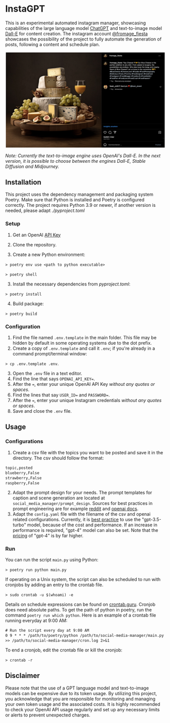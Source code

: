 InstaGPT
=========

This is an experimental automated instagram manager, showcasing capabilities of the large language model [ChatGPT]("https://openai.com/chatgpt") and text-to-image model [Dall-E](https://openai.com/dall-e-2) for content creation. The instagram account [@fromage_fiesta]("https://www.instagram.com/fromage_fiesta/) showcases the possibility of the project to fully automate the generation of posts, following a content and schedule plan.

![alt text](docs/imgs/example.png "image Title")

*Note: Currently the text-to-image engine uses OpenAI's Dall-E. In the next version, it is possible to choose between the engines Dall-E, Stable Diffusion and Midjourney.*

Installation
---------------
This project uses the dependency management and packaging system Poetry. Make sure that Python is installed and Poetry is configured correctly. The project requires Python 3.9 or newer, if another version is needed, please adapt *./pyproject.toml*

### Setup
1. Get an OpenAI [API Key](https://platform.openai.com/account/api-keys)

2. Clone the repository.

3. Create a new Python environment:

`> poetry env use <path to python executable>`

`> poetry shell`


3. Install the necessary dependencies from *pyproject.toml*:

`> poetry install`

4. Build package:

`> poetry build`


### Configuration

1. Find the file named `.env.template` in the main folder. This file may
    be hidden by default in some operating systems due to the dot prefix.
2. Create a copy of `.env.template` and call it `.env`;
    if you're already in a command prompt/terminal window: 
    
`> cp .env.template .env`.

3. Open the `.env` file in a text editor.
4. Find the line that says `OPENAI_API_KEY=`.
5. After the `=`, enter your unique OpenAI API Key *without any quotes or spaces*.
6. Find the lines that say `USER_ID=` and `PASSWORD=`.
7. After the `=`, enter your unique Instagram credentials *without any quotes or spaces*.
8. Save and close the `.env` file.

Usage
---------------

### Configurations
1. Create a csv file with the topics you want to be 
posted and save it in the directory. The csv should follow the format:
```
topic,posted
blueberry,False
strawberry,False
raspberry,False
```
2. Adapt the prompt design for your needs. The prompt templates for caption and scene generation are located at `social_media_manager/prompt_design`. 
Sources for best practices in prompt engineering are for example [reddit](https://www.reddit.com/r/PromptEngineering/) 
and [openai docs](https://help.openai.com/en/articles/6654000-best-practices-for-prompt-engineering-with-openai-api).
3. Adapt the `config.yaml` file with the filename of the csv and openai related configurations. Currently, it is [best 
practice](https://platform.openai.com/docs/guides/gpt) to use the "gpt-3.5-turbo" model, because of the cost and 
performance. If an increase in performance is required, "gpt-4" model can also be set. Note that
the [pricing](https://openai.com/pricing) of "gpt-4" is by far higher.

### Run
You can run the script `main.py` using Python:

`> poetry run python main.py`


If operating on a Unix system, the script can also be scheduled to run with cronjobs by adding an entry to the crontab file.

`> sudo crontab -u $(whoami) -e`


Details on schedule expressions can be found on [crontab.guru](https://crontab.guru/). Cronjob does need absolute 
paths. To get the path of python in poetry, run the command `poetry run which python`. Here is an example of a crontab file running everyday at 9:00 AM:

```
# Run the script every day at 9:00 AM
0 9 * * * /path/to/poetry/python /path/to/social-media-manager/main.py >> /path/to/social-media-manager/cron.log 2>&1
```

To end a cronjob, edit the crontab file or kill the cronjob:

`> crontab -r`

Disclaimer
---------------
Please note that the use of a GPT language model and text-to-image models can be expensive due to its token usage. By utilizing this project, 
you acknowledge that you are responsible for monitoring and managing your own token usage and the associated costs. It 
is highly recommended to check your OpenAI API usage regularly and set up any necessary limits or alerts to prevent unexpected charges.